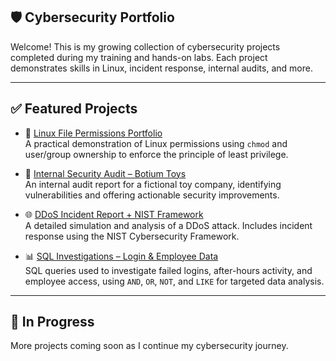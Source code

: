 ## 🛡️ Cybersecurity Portfolio

Welcome! This is my growing collection of cybersecurity projects completed during my training and hands-on labs. Each project demonstrates skills in Linux, incident response, internal audits, and more.

---

## ✅ Featured Projects

- 🔐 [Linux File Permissions Portfolio](https://github.com/orisex/linux-file-permissions-portfolio)  
  A practical demonstration of Linux permissions using `chmod` and user/group ownership to enforce the principle of least privilege.

- 🏢 [Internal Security Audit – Botium Toys](https://github.com/orisex/internal-security-audit-botium-toys)  
  An internal audit report for a fictional toy company, identifying vulnerabilities and offering actionable security improvements.

- 🌐 [DDoS Incident Report + NIST Framework](https://github.com/orisex/Incident-Report-DDoS-Attack-on-Internal-Network-NIST-Framework-Analysis-)  
  A detailed simulation and analysis of a DDoS attack. Includes incident response using the NIST Cybersecurity Framework.

- 📊 [SQL Investigations – Login & Employee Data](https://github.com/orisex/Cybersecurity-SQL-Investigations-Portfolio)  
  SQL queries used to investigate failed logins, after-hours activity, and employee access, using `AND`, `OR`, `NOT`, and `LIKE` for targeted data analysis.


---

## 🚧 In Progress

More projects coming soon as I continue my cybersecurity journey.


